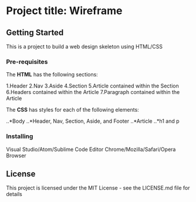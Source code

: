 # Project title: Wireframe

## Getting Started

This is a project to build a web design skeleton using HTML/CSS

### Pre-requisites

The **HTML** has the following sections: 

1.Header
2.Nav
3.Aside 
4.Section
5.Article contained within the Section
6.Headers contained within the Article
7.Paragraph contained within the Article

The **CSS** has styles for each of the following elements:

..*Body
..*Header, Nav, Section, Aside, and Footer
..*Article
..*h1 and p

### Installing
Visual Studio/Atom/Sublime Code Editor
Chrome/Mozilla/Safari/Opera Browser

## License
This project is licensed under the MIT License - see the LICENSE.md file for details
